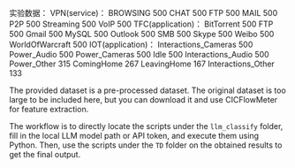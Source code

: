 实验数据：
VPN(service)：
BROWSING     500
CHAT         500
FTP          500
MAIL         500
P2P          500
Streaming    500
VoIP         500
TFC(application)：
BitTorrent         500
FTP                500
Gmail              500
MySQL              500
Outlook            500
SMB                500
Skype              500
Weibo              500
WorldOfWarcraft    500
IOT(application)：
Interactions_Cameras    500
Power_Audio             500
Power_Cameras           500
Idle                    500
Interactions_Audio      500
Power_Other             315
ComingHome              267
LeavingHome             167
Interactions_Other      133



The provided dataset is a pre-processed dataset. The original dataset is too large to be included here, but you can download it and use CICFlowMeter for feature extraction.

The workflow is to directly locate the scripts under the `llm_classify` folder, fill in the local LLM model path or API token, and execute them using Python. Then, use the scripts under the `TD` folder on the obtained results to get the final output.
